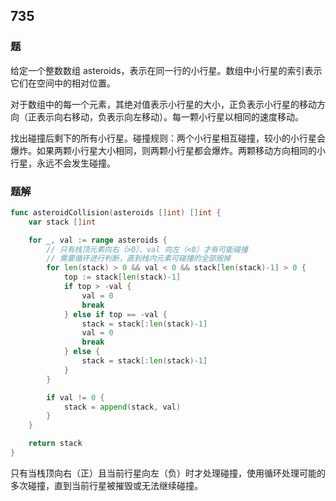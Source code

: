 ## 735
### 题
给定一个整数数组 asteroids，表示在同一行的小行星。数组中小行星的索引表示它们在空间中的相对位置。

对于数组中的每一个元素，其绝对值表示小行星的大小，正负表示小行星的移动方向（正表示向右移动，负表示向左移动）。每一颗小行星以相同的速度移动。

找出碰撞后剩下的所有小行星。碰撞规则：两个小行星相互碰撞，较小的小行星会爆炸。如果两颗小行星大小相同，则两颗小行星都会爆炸。两颗移动方向相同的小行星，永远不会发生碰撞。

### 题解
```go
func asteroidCollision(asteroids []int) []int {
	var stack []int

	for _, val := range asteroids {
		// 只有栈顶元素向右（>0）、val 向左（<0）才有可能碰撞
		// 需要循环进行判断，直到栈内元素可碰撞的全部毁掉
		for len(stack) > 0 && val < 0 && stack[len(stack)-1] > 0 {
			top := stack[len(stack)-1]
			if top > -val {
				val = 0
				break
			} else if top == -val {
				stack = stack[:len(stack)-1]
				val = 0
				break
			} else {
				stack = stack[:len(stack)-1]
			}
		}

		if val != 0 {
			stack = append(stack, val)
		}
	}

	return stack
}
```
只有当栈顶向右（正）且当前行星向左（负）时才处理碰撞，使用循环处理可能的多次碰撞，直到当前行星被摧毁或无法继续碰撞。
